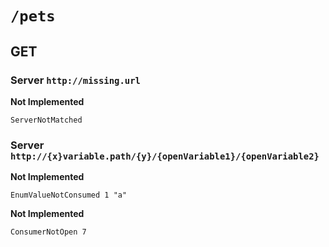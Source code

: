 # `/pets`

## GET

### Server `http://missing.url`

**Not Implemented**

    ServerNotMatched

### Server `http://{x}variable.path/{y}/{openVariable1}/{openVariable2}`

**Not Implemented**

    EnumValueNotConsumed 1 "a"

**Not Implemented**

    ConsumerNotOpen 7
